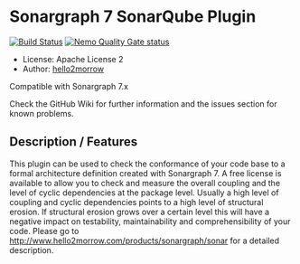 Sonargraph 7 SonarQube Plugin
=================
[![Build Status](https://api.travis-ci.org/SonarQubeCommunity/sonar-sonargraph.svg)](https://travis-ci.org/SonarQubeCommunity/sonar-sonargraph) [![Nemo Quality Gate status](https://nemo.sonarqube.org/api/badges/gate?key=org.codehaus.sonar-plugins%3Asonar-sonargraph-plugin)](https://nemo.sonarqube.org/overview?id=org.codehaus.sonar-plugins%3Asonar-sonargraph-plugin)

- License: Apache License 2
- Author: [hello2morrow](https://www.hello2morrow.com)

Compatible with Sonargraph 7.x

Check the GitHub Wiki for further information and the issues section for known problems.  

## Description / Features
This plugin can be used to check the conformance of your code base to a 
formal architecture definition created with Sonargraph 7. A free license 
is available to allow you to check and measure the overall coupling and 
the level of cyclic dependencies at the package level. Usually a high 
level of coupling and cyclic dependencies points to a high level of 
structural erosion. If structural erosion grows over a certain level 
this will have a negative impact on testability, maintainability and 
comprehensibility of your code.
Please go to <a href="http://www.hello2morrow.com/products/sonargraph/sonar" >http://www.hello2morrow.com/products/sonargraph/sonar</a> for a detailed description. 

